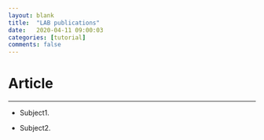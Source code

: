 ```yaml
---
layout: blank
title:  "LAB publications"
date:   2020-04-11 09:00:03
categories: [tutorial]
comments: false
---
```


# Article

<hr>

* Subject1.

* Subject2.
